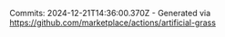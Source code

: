 Commits: 2024-12-21T14:36:00.370Z - Generated via https://github.com/marketplace/actions/artificial-grass
<br>
